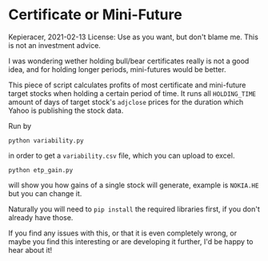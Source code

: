 # Certificate or Mini-Future

Kepieracer, 2021-02-13
License: Use as you want, but don't blame me. This is not an investment advice.

I was wondering wether holding bull/bear certificates really is not a good idea, and for holding longer periods, mini-futures would be better.

This piece of script calculates profits of most certificate and mini-future target stocks when holding a certain period of time.
It runs all `HOLDING_TIME` amount of days of target stock's `adjclose` prices for the duration which Yahoo is publishing the stock data.

Run by

`python variability.py`

in order to get a `variability.csv` file, which you can upload to excel.

`python etp_gain.py`

will show you how gains of a single stock will generate, example is `NOKIA.HE` but you can change it.

Naturally you will need to `pip install` the required libraries first, if you don't already have those.

If you find any issues with this, or that it is even completely wrong, or maybe you find this interesting or are developing it further, I'd be happy to hear about it!
